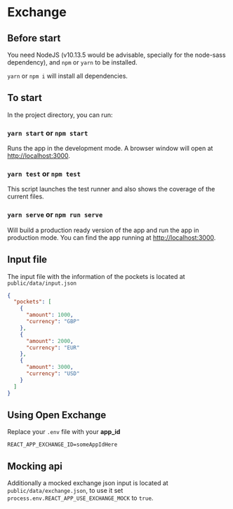 # Exchange

## Before start

You need NodeJS (v10.13.5 would be advisable, specially for the node-sass dependency), and `npm` or `yarn` to be installed.

`yarn` or `npm i` will install all dependencies.

## To start

In the project directory, you can run:

### `yarn start` or `npm start`

Runs the app in the development mode.
A browser window will open at [http://localhost:3000](http://localhost:3000).

### `yarn test` or `npm test`

This script launches the test runner and also shows the coverage of the current files.

### `yarn serve` or `npm run serve`

Will build a production ready version of the app and run the app in production mode.
You can find the app running at [http://localhost:3000](http://localhost:3000).

## Input file

The input file with the information of the pockets is located at `public/data/input.json`

```json
{
  "pockets": [
    {
      "amount": 1000,
      "currency": "GBP"
    },
    {
      "amount": 2000,
      "currency": "EUR"
    },
    {
      "amount": 3000,
      "currency": "USD"
    }
  ]
}
```

## Using Open Exchange

Replace your `.env` file with your **app_id**
```
REACT_APP_EXCHANGE_ID=someAppIdHere
```

## Mocking api

Additionally a mocked exchange json input is located at `public/data/exchange.json`, to use it set `process.env.REACT_APP_USE_EXCHANGE_MOCK` to `true`.
